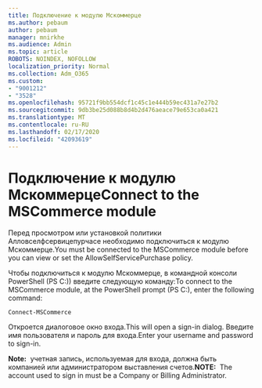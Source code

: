 ```yaml
---
title: Подключение к модулю Мскоммерце
ms.author: pebaum
author: pebaum
manager: mnirkhe
ms.audience: Admin
ms.topic: article
ROBOTS: NOINDEX, NOFOLLOW
localization_priority: Normal
ms.collection: Adm_O365
ms.custom:
- "9001212"
- "3528"
ms.openlocfilehash: 95721f9bb554dcf1c45c1e444b59ec431a7e27b2
ms.sourcegitcommit: 9db3be25d088b8d4b2d476aeace79e653ca0a421
ms.translationtype: MT
ms.contentlocale: ru-RU
ms.lasthandoff: 02/17/2020
ms.locfileid: "42093619"
---
```

# <a name="connect-to-the-mscommerce-module"></a><span data-ttu-id="b3ef1-102">Подключение к модулю Мскоммерце</span><span class="sxs-lookup"><span data-stu-id="b3ef1-102">Connect to the MSCommerce module</span></span>

<span data-ttu-id="b3ef1-103">Перед просмотром или установкой политики Алловселфсервицепурчасе необходимо подключиться к модулю Мскоммерце.</span><span class="sxs-lookup"><span data-stu-id="b3ef1-103">You must be connected to the MSCommerce module before you can view or set the AllowSelfServicePurchase policy.</span></span>  

<span data-ttu-id="b3ef1-104">Чтобы подключиться к модулю Мскоммерце, в командной консоли PowerShell (PS C:\)) введите следующую команду:</span><span class="sxs-lookup"><span data-stu-id="b3ef1-104">To connect to the MSCommerce module, at the PowerShell prompt (PS C:\), enter the following command:</span></span>

    Connect-MSCommerce

<span data-ttu-id="b3ef1-105">Откроется диалоговое окно входа.</span><span class="sxs-lookup"><span data-stu-id="b3ef1-105">This will open a sign-in dialog.</span></span> <span data-ttu-id="b3ef1-106">Введите имя пользователя и пароль для входа.</span><span class="sxs-lookup"><span data-stu-id="b3ef1-106">Enter your username and password to sign-in.</span></span>

<span data-ttu-id="b3ef1-107">**Note:**&nbsp;&nbsp;учетная запись, используемая для входа, должна быть компанией или администратором выставления счетов.</span><span class="sxs-lookup"><span data-stu-id="b3ef1-107">**NOTE:**&nbsp;&nbsp;The account used to sign in must be a Company or Billing Administrator.</span></span>
